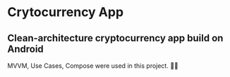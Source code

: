 # Crytocurrency App
## Clean-architecture cryptocurrency app build on Android
MVVM, Use Cases, Compose were used in this project. 🧑‍🚀 
